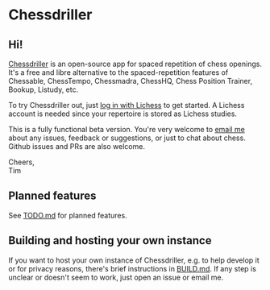 # Chessdriller

## Hi!

[Chessdriller](https://chessdriller.org/) is an open-source app for spaced repetition of chess openings.
It's a free and libre alternative to the spaced-repetition features of Chessable, ChessTempo, Chessmadra, ChessHQ, Chess Position Trainer, Bookup, Listudy, etc.

To try Chessdriller out, just [log in with Lichess](https://chessdriller.org/join) to get started.
A Lichess account is needed since your repertoire is stored as Lichess studies.

This is a fully functional beta version.
You're very welcome to [email me](mailto:tim@gurka.se) about any issues, feedback or suggestions, or just to chat about chess.
Github issues and PRs are also welcome.

Cheers,<br/>
Tim

## Planned features

See [TODO.md](https://github.com/gtim/chessdriller/blob/main/TODO.md) for planned features.

## Building and hosting your own instance

If you want to host your own instance of Chessdriller, e.g. to help develop it or for privacy reasons,
there's brief instructions in [BUILD.md](https://github.com/gtim/chessdriller/blob/main/BUILD.md).
If any step is unclear or doesn't seem to work, just open an issue or email me.
